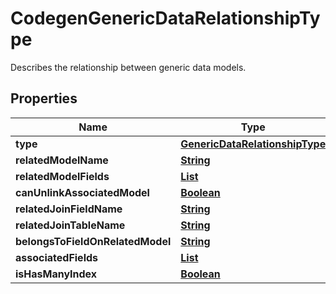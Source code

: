 

# CodegenGenericDataRelationshipType

Describes the relationship between generic data models.

## Properties

| Name | Type | Description | Notes |
|------------ | ------------- | ------------- | -------------|
|**type** | [**GenericDataRelationshipType**](GenericDataRelationshipType.md) |  |  |
|**relatedModelName** | [**String**](String.md) |  |  |
|**relatedModelFields** | [**List**](List.md) |  |  [optional] |
|**canUnlinkAssociatedModel** | [**Boolean**](Boolean.md) |  |  [optional] |
|**relatedJoinFieldName** | [**String**](String.md) |  |  [optional] |
|**relatedJoinTableName** | [**String**](String.md) |  |  [optional] |
|**belongsToFieldOnRelatedModel** | [**String**](String.md) |  |  [optional] |
|**associatedFields** | [**List**](List.md) |  |  [optional] |
|**isHasManyIndex** | [**Boolean**](Boolean.md) |  |  [optional] |



